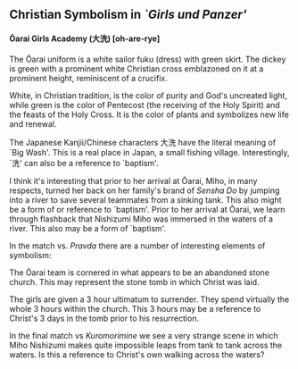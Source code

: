 ## Christian Symbolism in _\`Girls und Panzer'_

#### Ōarai Girls Academy (大洗) [oh-are-rye]

The Ōarai uniform is a white sailor fuku (dress) with green skirt.
The dickey is green with a prominent white Christian cross emblazoned
on it at a prominent height, reminiscent of a crucifix.

White, in Christian tradition, is the color of purity and God's
uncreated light, while green is the color of Pentecost (the receiving
of the Holy Spirit) and the feasts of the Holy Cross.  It is the
color of plants and symbolizes new life and renewal.

The Japanese Kanjii/Chinese characters 大洗 have the literal meaning
of \`Big Wash'.  This is a real place in Japan, a small fishing
village.  Interestingly, \`洗' can also be a reference to \`baptism'.

I think it's interesting that prior to her arrival at Ōarai, Miho,
in many respects, turned her back on her family's brand of _Sensha
Do_ by jumping into a river to save several teammates from a sinking
tank.  This also might be a form of or reference to \`baptism'.
Prior to her arrival at Ōarai, we learn through flashback that
Nishizumi Miho was immersed in the waters of a river.  This also
may be a form of \`baptism'.

In the match vs. _Pravda_ there are a number of interesting elements
of symbolism:

The Ōarai team is cornered in what appears to be an abandoned stone
church.  This may represent the stone tomb in which Christ was laid.

The girls are given a 3 hour ultimatum to surrender.  They spend
virtually the whole 3 hours within the church.  This 3 hours may
be a reference to Christ's 3 days in the tomb prior to his resurrection.

In the final match vs _Kuromorimine_ we see a very strange scene
in which Miho Nishizumi makes quite impossible leaps from tank to
tank across the waters.  Is this a reference to Christ's own walking
across the waters?
